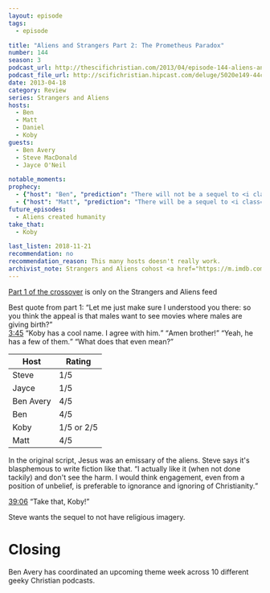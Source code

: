 ```yaml
---
layout: episode
tags:
  - episode

title: "Aliens and Strangers Part 2: The Prometheus Paradox"
number: 144
season: 3
podcast_url: http://thescifichristian.com/2013/04/episode-144-aliens-and-strangers-part-2-the-prometheus-paradox/
podcast_file_url: http://scifichristian.hipcast.com/deluge/5020e149-44cb-6af9-0f6f-4108b9069f4f.mp3
date: 2013-04-18
category: Review
series: Strangers and Aliens
hosts:
  - Ben
  - Matt
  - Daniel
  - Koby
guests:
  - Ben Avery 
  - Steve MacDonald
  - Jayce O'Neil

notable_moments:
prophecy: 
  - {"host": "Ben", "prediction": "There will not be a sequel to <i class='work-title'>Prometheus</i>", "veracity": false, "comments": ""}
  - {"host": "Matt", "prediction": "There will be a sequel to <i class='work-title'>Prometheus</i>", "veracity": true, "comments": "<i class='work-title'>Alien: Covenant</i> in 2017"}
future_episodes:
  - Aliens created humanity
take_that:
  - Koby

last_listen: 2018-11-21
recommendation: no
recommendation_reason: This many hosts doesn't really work.
archivist_note: Strangers and Aliens cohost <a href="https://m.imdb.com/name/nm2671766/">Jayce O'Neil</a>'s <a href="https://oracleofbacon.org/movielinks.php">bacon number is 2</a>.
---
```

<a href="http://strangersandaliens.com/2013/04/ep-61-aliens-and-strangers-part-i-alien-agenda/">Part 1 of the crossover</a> is only on the Strangers and Aliens feed

<div class="quote">
  <span class="quote-context is-size-6">Best quote from part 1:</span>
  <q class="matt">Let me just make sure I understood you there: so you think the appeal is that males want to see movies where males are giving birth?</q>
</div>

<div class="quote">
  <a class="timestamp tag is-medium is-rounded is-primary" href="http://scifichristian.hipcast.com/deluge/5020e149-44cb-6af9-0f6f-4108b9069f4f.mp3#t=00:03:45">3:45</a>
  <span class="quote-context is-size-6"></span>
  <q data-name="Jayce">Koby has a cool name. I agree with him.</q>
  <q class="koby">Amen brother!</q>
  <q class="ben">Yeah, he has a few of them.</q>
  <q class="koby">What does that even mean?</q>
</div>

<table class="table is-striped rating">
  <thead>
    <tr>
      <th>Host</th>
      <th>Rating</th>
    </tr>
  </thead>
  <tbody>
    <tr>
      <td>Steve</td>
      <td>1/5</td>
    </tr>
    <tr>
      <td>Jayce</td>
      <td>1/5</td>
    </tr>
    <tr>
      <td>Ben Avery</td>
      <td>4/5</td>
    </tr>
    <tr>
      <td>Ben</td>
      <td>4/5</td>
    </tr>
    <tr>
      <td>Koby</td>
      <td>1/5 or 2/5</td>
    </tr>
    <tr>
      <td>Matt</td>
      <td>4/5</td>
    </tr>
  </tbody>
</table>

In the original script, Jesus was an emissary of the aliens. Steve says it's blasphemous to write fiction like that. <q class="archivist inline">I actually like it (when not done tackily) and don't see the harm. I would think engagement, even from a position of unbelief, is preferable to ignorance and ignoring of Christianity.</q>

<div class="quote">
  <a class="timestamp tag is-medium is-rounded is-primary" href="http://scifichristian.hipcast.com/deluge/5020e149-44cb-6af9-0f6f-4108b9069f4f.mp3#t=00:39:06">39:06</a>
  <q class="ben">Take that, Koby!</q>
</div>

Steve wants the sequel to not have religious imagery.



# Closing
Ben Avery has coordinated an upcoming theme week across 10 different geeky Christian podcasts.